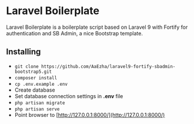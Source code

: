 # Laravel Boilerplate

Laravel Boilerplate is a boilerplate script based on Laravel 9 with Fortify for authentication and SB Admin, a nice Bootstrap template.


## Installing

- `git clone https://github.com/AaEzha/laravel9-fortify-sbadmin-bootstrap5.git` 
- `composer install` 
- `cp .env.example .env` 
- Create database 
- Set database connection settings in **.env** file 
- `php artisan migrate` 
- `php artisan serve` 
- Point browser to [http://127.0.0.1:8000/](http://127.0.0.1:8000/) 
